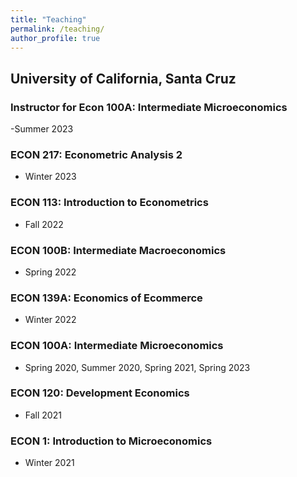 ```yaml
---
title: "Teaching"
permalink: /teaching/
author_profile: true
---
```


<h2> University of California, Santa Cruz </h2>

### Instructor for Econ 100A: Intermediate  Microeconomics
-Summer 2023

### ECON 217: Econometric Analysis 2
- Winter 2023

### ECON 113: Introduction to Econometrics
- Fall 2022

### ECON 100B: Intermediate Macroeconomics
- Spring 2022

### ECON 139A: Economics of Ecommerce
- Winter 2022

### ECON 100A: Intermediate Microeconomics
- Spring 2020, Summer 2020, Spring 2021, Spring 2023

### ECON 120: Development Economics
- Fall 2021 

### ECON 1: Introduction to Microeconomics
- Winter 2021
<!-- - [Winter 2021 (Jessie Q. Li)](/econ217_w21/) -->


<!-- Google tag (gtag.js) -->
<script async src="https://www.googletagmanager.com/gtag/js?id=G-6R03Z19W47"></script>
<script>
  window.dataLayer = window.dataLayer || [];
  function gtag(){dataLayer.push(arguments);}
  gtag('js', new Date());

  gtag('config', 'G-6R03Z19W47');
</script>